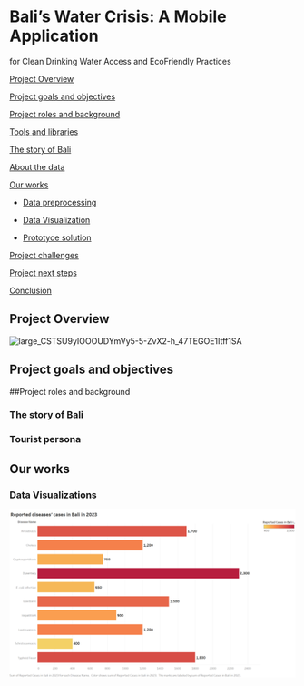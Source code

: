 # Bali’s Water Crisis: A Mobile Application
for Clean Drinking Water Access and EcoFriendly Practices

[Project Overview](#project-overview)

[Project goals and objectives](#project-goals-and-objectives)

[Project roles and background](#project-roles-and-background)

[Tools and libraries](#️-tools-and-libraries)

[The story of Bali](#the-story-of-bali)

[About the data](#about-the-data)

[Our works](#our-works)

- [Data preprocessing](#data-preproccessing)

- [Data Visualization](#data-visualization)

- [Prototyoe solution](#prototype-solution)

[Project challenges](#project-challenges)

[Project next steps](#project-next-steps)

[Conclusion](#conclusion)

## Project Overview

![large_CSTSU9yIOOOUDYmVy5-5-ZvX2-h_47TEGOE1Itff1SA](https://github.com/user-attachments/assets/9e18fb74-03b6-403d-8d45-848398586737)

## Project goals and objectives

##Project roles and background

### The story of Bali

### Tourist persona

## Our works

### Data Visualizations

![Bali Visualization](Visualization/BALI.png)
